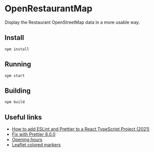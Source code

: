 # OpenRestaurantMap

Display the Restaurant OpenStreetMap data in a more usable way.

## Install

```
npm install
```

## Running

```
npm start
```

## Building

```
npm build
```

## Useful links

- [How to add ESLint and Prettier to a React TypeScript Project (2021)](https://javascript.plainenglish.io/setting-eslint-and-prettier-on-a-react-typescript-project-2021-22993565edf9)
- [Fix with Prettier 8.0.0](https://github.com/prettier/eslint-config-prettier/blob/main/CHANGELOG.md#version-800-2021-02-21)
- [Opening hours](https://github.com/opening-hours/opening_hours.js)
- [Leaflet colored markers](https://github.com/pointhi/leaflet-color-markers)
